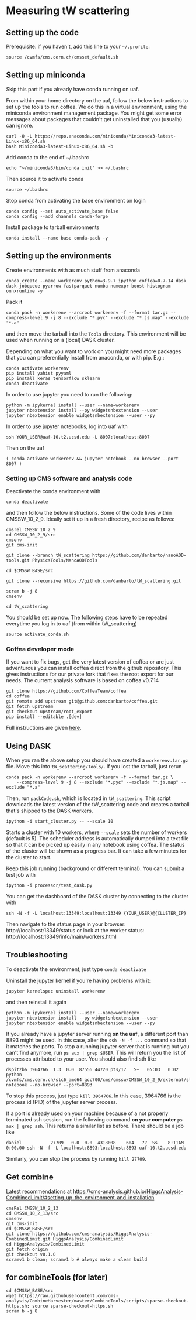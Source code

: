 # Measuring tW scattering

## Setting up the code

Prerequisite: if you haven't, add this line to your `~/.profile`:
```
source /cvmfs/cms.cern.ch/cmsset_default.sh
```

## Setting up miniconda

Skip this part if you already have conda running on uaf.

From within your home directory on the uaf, follow the below instructions to set up the tools to run coffea.
We do this in a virtual environment, using the miniconda environment management package.
You might get some error messages about packages that couldn't get uninstalled that you (usually) can ignore.

```
curl -O -L https://repo.anaconda.com/miniconda/Miniconda3-latest-Linux-x86_64.sh
bash Miniconda3-latest-Linux-x86_64.sh -b 
```

Add conda to the end of ~/.bashrc
```
echo "~/miniconda3/bin/conda init" >> ~/.bashrc
```

Then source it to activate conda
``` shell
source ~/.bashrc
```

Stop conda from activating the base environment on login
```
conda config --set auto_activate_base false
conda config --add channels conda-forge
```

Install package to tarball environments
```
conda install --name base conda-pack -y
```

## Setting up the environments

Create environments with as much stuff from anaconda
```
conda create --name workerenv python=3.9.7 ipython coffea=0.7.14 dask dask-jobqueue pyarrow fastparquet numba numexpr boost-histogram onnxruntime -y
``` 

Pack it
```
conda pack -n workerenv --arcroot workerenv -f --format tar.gz --compress-level 9 -j 8 --exclude "*.pyc" --exclude "*.js.map" --exclude "*.a"
```
and then move the tarball into the `Tools` directory.
This environment will be used when running on a (local) DASK cluster.

Depending on what you want to work on you might need more packages that you can preferentially install from anaconda, or with pip.
E.g.:

``` shell
conda activate workerenv
pip install yahist pyyaml
pip install keras tensorflow sklearn
conda deactivate
```

In order to use jupyter you need to run the following:

```
python -m ipykernel install --user --name=workerenv
jupyter nbextension install --py widgetsnbextension --user
jupyter nbextension enable widgetsnbextension --user --py
```

In order to use jupyter notebooks, log into uaf with

``` shell
ssh YOUR_USER@uaf-10.t2.ucsd.edu -L 8007:localhost:8007
```

Then on the uaf

``` shell
( conda activate workerenv && jupyter notebook --no-browser --port 8007 )
```


### Setting up CMS software and analysis code

Deactivate the conda environment with 
```
conda deactivate
```
and then follow the below instructions.
Some of the code lives within CMSSW_10_2_9. Ideally set it up in a fresh directory, recipe as follows:
```
cmsrel CMSSW_10_2_9
cd CMSSW_10_2_9/src
cmsenv
git cms-init

git clone --branch tW_scattering https://github.com/danbarto/nanoAOD-tools.git PhysicsTools/NanoAODTools

cd $CMSSW_BASE/src

git clone --recursive https://github.com/danbarto/tW_scattering.git

scram b -j 8
cmsenv

cd tW_scattering
```
You should be set up now. The following steps have to be repeated everytime you log in to uaf (from within tW_scattering)
```
source activate_conda.sh
```

### Coffea developer mode

If you want to fix bugs, get the very latest version of coffea or are just adventurous you can install coffea direct from the github repository.
This gives instructions for our private fork that fixes the root export for our needs.
The current analysis software is based on coffea v0.7.14
```
git clone https://github.com/CoffeaTeam/coffea
cd coffea
git remote add upstream git@github.com:danbarto/coffea.git
git fetch upstream
git checkout upstream/root_export
pip install --editable .[dev]
```
Full instructions are given [here](https://coffeateam.github.io/coffea/installation.html#for-developers).


## Using DASK

When you ran the above setup you should have created a `workerenv.tar.gz` file. Move this into `tW_scattering/Tools/`. If you lost the tarball, just rerun
```
conda pack -n workerenv --arcroot workerenv -f --format tar.gz \
    --compress-level 9 -j 8 --exclude "*.pyc" --exclude "*.js.map" --exclude "*.a"
```

Then, run `packCode.sh`, which is located in `tW_scattering`. This script downloads the latest version of the tW_scattering code and creates a tarball that's shipped to the DASK workers.

```
ipython -i start_cluster.py -- --scale 10
```
Starts a cluster with 10 workers, where `--scale` sets the number of workers (default is 5). The scheduler address is automatically dumped into a text file so that it can be picked up easily in any notebook using coffea.
The status of the cluster will be shown as a progress bar.
It can take a few minutes for the cluster to start.

Keep this job running (background or different terminal).
You can submit a test job with

``` shell
ipython -i processor/test_dask.py
```

You can get the dashboard of the DASK cluster by connecting to the cluster with

``` shell
ssh -N -f -L localhost:13349:localhost:13349 {YOUR_USER}@{CLUSTER_IP}
```

Then navigate to the status page in your browser: http://localhost:13349/status
or look at the worker status: http://localhost:13349/info/main/workers.html

## Troubleshooting

To deactivate the environment, just type `conda deactivate`

Uninstall the jupyter kernel if you're having problems with it:
```
jupyter kernelspec uninstall workerenv
```
and then reinstall it again
```
python -m ipykernel install --user --name=workerenv
jupyter nbextension install --py widgetsnbextension --user
jupyter nbextension enable widgetsnbextension --user --py
```


If you already have a jupyter server running **on the uaf**, a different port than 8893 might be used. In this case, alter the `ssh -N -f ...` command so that it matches the ports. To stop a running jupyter server that is running but you can't find anymore, run `ps aux | grep $USER`. This will return you the list of processes attributed to your user. You should also find sth like
```
dspitzba 3964766  1.3  0.0  87556 44720 pts/17   S+   05:03   0:02 python /cvmfs/cms.cern.ch/slc6_amd64_gcc700/cms/cmssw/CMSSW_10_2_9/external/slc6_amd64_gcc700/bin/jupyter-notebook --no-browser --port=8893
```
To stop this process, just type `kill 3964766`. In this case, 3964766 is the process id (PID) of the jupyter server process.

If a port is already used on your machine because of a not properly terminated ssh session, run the following command **on your computer** `ps aux | grep ssh`. This returns a similar list as before. There should be a job like
```
daniel           27709   0.0  0.0  4318008    604   ??  Ss    8:11AM   0:00.00 ssh -N -f -L localhost:8893:localhost:8893 uaf-10.t2.ucsd.edu
```
Similarly, you can stop the process by running `kill 27709`.


## Get combine
Latest recommendations at https://cms-analysis.github.io/HiggsAnalysis-CombinedLimit/#setting-up-the-environment-and-installation
```
cmsRel CMSSW_10_2_13
cd CMSSW_10_2_13/src
cmsenv
git cms-init
cd $CMSSW_BASE/src
git clone https://github.com/cms-analysis/HiggsAnalysis-CombinedLimit.git HiggsAnalysis/CombinedLimit
cd HiggsAnalysis/CombinedLimit
git fetch origin
git checkout v8.1.0
scramv1 b clean; scramv1 b # always make a clean build
```

## for combineTools (for later)
```
cd $CMSSW_BASE/src
wget https://raw.githubusercontent.com/cms-analysis/CombineHarvester/master/CombineTools/scripts/sparse-checkout-https.sh; source sparse-checkout-https.sh
scram b -j 8
```

